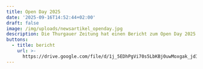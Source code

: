 ```yaml
---
title: Open Day 2025
date: '2025-09-16T14:52:44+02:00'
draft: false
image: /img/uploads/newsartikel_openday.jpg
description: Die Thurgauer Zeitung hat einen Bericht zum Open Day 2025 publiziert.
buttons:
  - title: bericht
    url: >-
      https://drive.google.com/file/d/1j_5EDhPgVi70s5LbKBj0uwMoxgak_jdI/view?usp=drive_link
---
```


